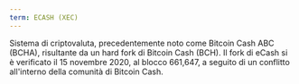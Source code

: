 ```yaml
---
term: ECASH (XEC)
---
```


Sistema di criptovaluta, precedentemente noto come Bitcoin Cash ABC (BCHA), risultante da un hard fork di Bitcoin Cash (BCH). Il fork di eCash si è verificato il 15 novembre 2020, al blocco 661,647, a seguito di un conflitto all'interno della comunità di Bitcoin Cash.